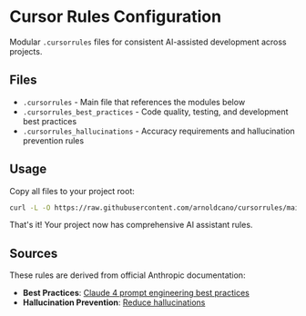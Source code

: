 # Cursor Rules Configuration

Modular `.cursorrules` files for consistent AI-assisted development across projects.

## Files

- `.cursorrules` - Main file that references the modules below
- `.cursorrules_best_practices` - Code quality, testing, and development best practices  
- `.cursorrules_hallucinations` - Accuracy requirements and hallucination prevention rules

## Usage

Copy all files to your project root:

```bash
curl -L -O https://raw.githubusercontent.com/arnoldcano/cursorrules/main/.cursorrules -O https://raw.githubusercontent.com/arnoldcano/cursorrules/main/.cursorrules_best_practices -O https://raw.githubusercontent.com/arnoldcano/cursorrules/main/.cursorrules_hallucinations
```

That's it! Your project now has comprehensive AI assistant rules.

## Sources

These rules are derived from official Anthropic documentation:

- **Best Practices**: [Claude 4 prompt engineering best practices](https://docs.anthropic.com/en/docs/build-with-claude/prompt-engineering/claude-4-best-practices)
- **Hallucination Prevention**: [Reduce hallucinations](https://docs.anthropic.com/en/docs/test-and-evaluate/strengthen-guardrails/reduce-hallucinations) 
